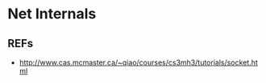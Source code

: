 # Net Internals

## REFs

- <http://www.cas.mcmaster.ca/~qiao/courses/cs3mh3/tutorials/socket.html>
